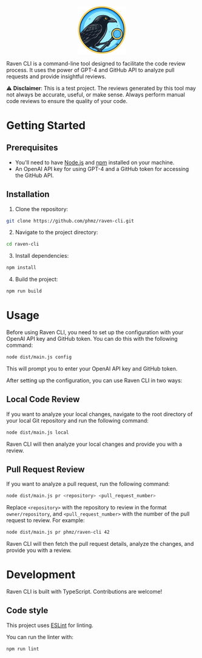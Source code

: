 <p align="center">
  <img src="logo/raven-cli.webp" alt="Logo" width="25%">
</p>

Raven CLI is a command-line tool designed to facilitate the code review process. It uses the power of GPT-4 and GitHub API to analyze pull requests and provide insightful reviews.

⚠️ **Disclaimer**: This is a test project. The reviews generated by this tool may not always be accurate, useful, or make sense. Always perform manual code reviews to ensure the quality of your code.

# Getting Started

## Prerequisites

- You'll need to have [Node.js](https://nodejs.org/en/download/) and [npm](https://www.npmjs.com/get-npm) installed on your machine.
- An OpenAI API key for using GPT-4 and a GitHub token for accessing the GitHub API.

## Installation

1. Clone the repository:

```bash
git clone https://github.com/phmz/raven-cli.git
```

2. Navigate to the project directory:

```bash
cd raven-cli
```

3. Install dependencies:

```bash
npm install
```

4. Build the project:

```bash
npm run build
```

# Usage

Before using Raven CLI, you need to set up the configuration with your OpenAI API key and GitHub token. You can do this with the following command:

```bash
node dist/main.js config
```

This will prompt you to enter your OpenAI API key and GitHub token.

After setting up the configuration, you can use Raven CLI in two ways:

## Local Code Review

If you want to analyze your local changes, navigate to the root directory of your local Git repository and run the following command:

```bash
node dist/main.js local
```

Raven CLI will then analyze your local changes and provide you with a review.

## Pull Request Review

If you want to analyze a pull request, run the following command:

```bash
node dist/main.js pr <repository> <pull_request_number>
```

Replace `<repository>` with the repository to review in the format `owner/repository`, and `<pull_request_number>` with the number of the pull request to review. For example:

```bash
node dist/main.js pr phmz/raven-cli 42
```

Raven CLI will then fetch the pull request details, analyze the changes, and provide you with a review.

# Development

Raven CLI is built with TypeScript. Contributions are welcome!

## Code style

This project uses [ESLint](https://eslint.org/) for linting.

You can run the linter with:

```bash
npm run lint
```
